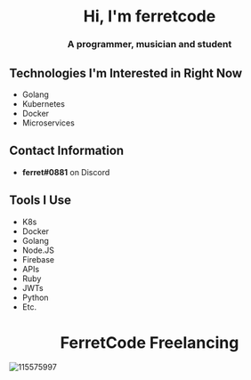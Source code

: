 <h1 align="center">Hi, I'm ferretcode</h1>
<h3 align="center">A programmer, musician and student</h3>

## Technologies I'm Interested in Right Now
- Golang
- Kubernetes
- Docker
- Microservices

## Contact Information
- **ferret#0881** on Discord

## Tools I Use
- K8s
- Docker
- Golang
- Node.JS
- Firebase
- APIs
- Ruby
- JWTs
- Python
- Etc.

<h1 align="center">FerretCode Freelancing</h1>
<img align="center" src="https://i.ibb.co/StFjwnt/115575997.png" alt="115575997" border="0">
